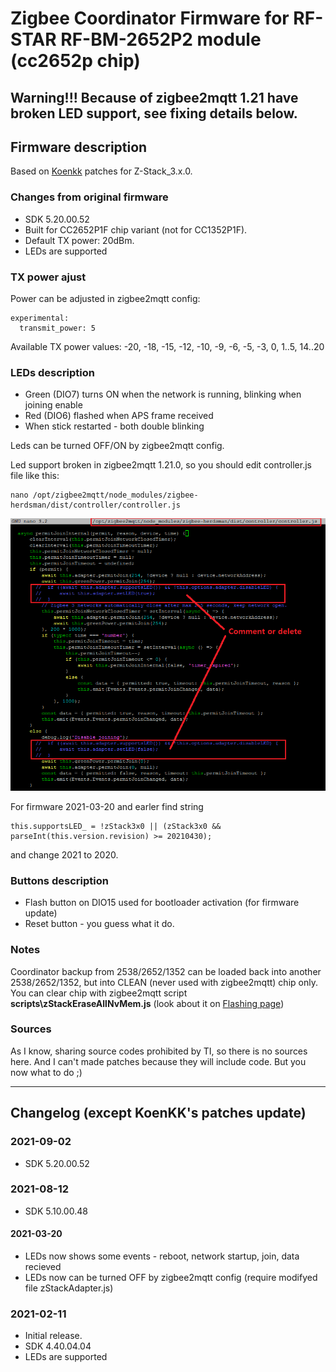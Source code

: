 # Zigbee Coordinator Firmware for RF-STAR RF-BM-2652P2 module (cc2652p chip)

## Warning!!! Because of zigbee2mqtt 1.21 have broken LED support, see fixing details below.

## Firmware description

Based on [Koenkk](https://github.com/Koenkk/Z-Stack-firmware/blob/master/coordinator/Z-Stack_3.x.0/firmware.patch) patches for Z-Stack_3.x.0.

### Changes from original firmware
- SDK 5.20.00.52
- Built for CC2652P1F chip variant (not for CC1352P1F).
- Default TX power: 20dBm. 
- LEDs are supported

### TX power ajust

Power can be adjusted in zigbee2mqtt config:

    experimental:
      transmit_power: 5

Available TX power values: -20, -18, -15, -12, -10, -9, -6, -5, -3, 0, 1..5, 14..20

### LEDs description
- Green (DIO7) turns ON when the network is running, blinking when joining enable
- Red (DIO6) flashed when APS frame received
- When stick restarted - both double blinking

Leds can be turned OFF/ON by zigbee2mqtt config.

Led support broken in zigbee2mqtt 1.21.0, so you should edit controller.js file like this:

    nano /opt/zigbee2mqtt/node_modules/zigbee-herdsman/dist/controller/controller.js
    
![](https://github.com/egony/cc2652p_E72-2G4M20S1E/blob/master/images/z2m_fix.png)

For firmware 2021-03-20 and earler find string

    this.supportsLED_ = !zStack3x0 || (zStack3x0 && parseInt(this.version.revision) >= 20210430);
    
and change 2021 to 2020.

### Buttons description
- Flash button on DIO15 used for bootloader activation (for firmware update)
- Reset button - you guess what it do.

### Notes

Coordinator backup from 2538/2652/1352 can be loaded back into another 2538/2652/1352, but into CLEAN (never used with zigbee2mqtt) chip only.
You can clear chip with zigbee2mqtt script **scripts\zStackEraseAllNvMem.js** (look about it on [Flashing page](https://github.com/egony/cc2652p_E72-2G4M20S1E/wiki/Flashing))

### Sources

As I know, sharing source codes prohibited by TI, so there is no sources here. And I can't made patches because they will include code. But you now what to do ;)

---

## Changelog (except KoenKK's patches update)

### 2021-09-02

- SDK 5.20.00.52

### 2021-08-12

- SDK 5.10.00.48

#### 2021-03-20

- LEDs now shows some events - reboot, network startup, join, data recieved
- LEDs now can be turned OFF by zigbee2mqtt config (require modifyed file zStackAdapter.js)

### 2021-02-11

- Initial release.
- SDK 4.40.04.04
- LEDs are supported
